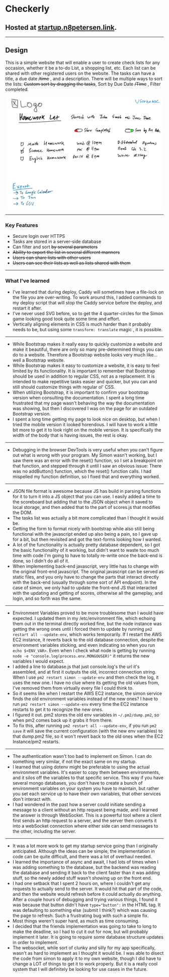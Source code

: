 # Checkerly

## Hosted at [startup.n8petersen.link](https://startup.n8petersen.link).

--- 

## Design
This is a simple website that will enable a user to create check lists for any occasion, whether it be a to-do List, a shopping list, etc. Each list can be shared with other registered users on the website. The tasks can have a title, a due date ~~/time~~ , and a description. There will be multiple ways to sort the lists: ~~Custom sort by dragging the tasks~~, Sort by Due Date ~~/Time~~ , Filter completed. 


<img src="./screenshot.png" width="800" alt="Mock Design">

---

### Key Features
- Secure login over HTTPS
- Tasks are stored in a server-side database
- Can filter and sort ~~by several parameters~~
- ~~Ability to export the list in several different manners~~
- ~~Users can share lists with other users~~
- ~~Users can see their lists as well as lists shared with them~~

---

### What I've learned
- I've learned that during deploy, Caddy will sometimes have a file-lock on the file you are over-writing. To work around this, I added commands to my deploy script that will stop the Caddy service before the deploy, and restart it after.
- I've never used SVG before, so to get the 4 quarter-circles for the Simon game looking good took quite some time and effort.
- Vertically aligning elements in CSS is much harder than it probably needs to be, but using some `transform: translate` magic , it is possible.
---
- While Bootstrap makes it really easy to quickly customize a website and make it beautiful, there are only so many pre-determined things you can do to a website. Therefore a Bootstrap website looks very much like... well a Bootstrap website.
- While Bootstrap makes it easy to customize a website, it is easy to feel limited by its functionality. It is important to remember that Bootstrap should be used in addition to regular CSS, not as a replacement. It is intended to make repetitive tasks easier and quicker, but you can and still should customize things with regular ol' CSS.
- When utilizing Bootstrap, it is important to confirm your bootstrap version when consulting the documentation. I spent a long time frustrated that my page wasn't behaving the way the documentation was showing, but then I discovered I was on the page for an outdated Bootstrap version.
- I spent a long time getting my page to look nice on desktop, but when I tried the mobile version it looked horendous. I will have to work a little bit more to get it to look right on the mobile version. It is specifically the width of the body that is having issues, the rest is okay.
---
- Debugging in the browser DevTools is very useful when you can't figure out what is wrong with your program. My Simon wasn't working, but I saw there was an error with the reset() function, so I set a breakpoint on that function, and stepped through it until I saw an obvious issue: There was no addButton() function, which the reset() function calls. I had mispelled my function definition, so I fixed that and everything worked.
---
- JSON file format is awesome because JS has build in parsing functions for it to turn it into a JS object that you can use. I easily added a time to the scoreboard but adding that to the JSON object when it saved to local storage, and then added that to the part of scores.js that modifies the DOM.
- The tasks list was actually a bit more complicated than I thought it would be.
- Getting the form to format nicely with bootstrap while also still being functional with the javascript ended up also being a pain, so I gave up for a bit, but then revisited and got the text-forms looking how I wanted.
- A lot of the functionality is actually pretty database dependent, so I got the basic functionality of it working, but didn't want to waste too much time with code I'm going to have to totally re-write once the back-end is done, so I didn't do all of it.
- When implementing back-end javascript, very little has to change with the original front-end javascript. The original javascript can be served as static files, and you only have to change the parts that interact directly with the back-end (usually through some sort of API endpoint). In the case of simon, we only had to update the front-end JS that interacted with the updating and getting of scores, otherwise all the gameplay, and login, and so forth was the same. 
---
- Environment Variables proved to be more troublesome than I would have expected. I updated them in my /etc/environment file, which echoing them out in the terminal directly worked fine, but the node instance was getting the wrong ones until I forced them to update by running `pm2 restart all --update-env`, which works temporarily. If I restart the AWS EC2 instance, it reverts back to the old database connection, despite the environment variables sticking, and even indicating so when you run `echo $<ENV_VAR>`. Even when I check what node is getting by running `node -e "console.log(process.env.MONGOUSER)"` it returns the new variables I would expect.
- I added a line to database.js that just console.log's the url it's assembled, and at first it outputs the old, incorrect connection string. When I use `pm2 restart simon --update-env` and then check the log, it uses the new one. I have no clue where its getting the old values from, I've removed them from virtually every file I could think to.
- So it seems like when I restart the AWS EC2 instance, the simon service finds the old environment variables instead of the new ones? I have to run `pm2 restart simon --update-env` every time the EC2 instance restarts to get it to recognize the new ones.
- I figured it out. pm2 stores the old env variables in `~/.pm2/dump.pm2`, so when pm2 comes back up it grabs it from there.
- To fix this, after running `pm2 restart all --update-env`, if you run `pm2 save` it will save the current configuration (with the new env variables) to that dump.pm2 file, so it won't revert back to the old ones when the EC2 Instance/pm2 restarts.
---
- The authentication wasn't too bad to implement on Simon. I can do something very similar, if not the exact same on my startup.
- I learned that using dotenv might be preferable to using the actual environment variables. It's easier to copy them between environments, and it silos off the variables to that specific service. This way if you have several mongo databases, you don't have to create a bunch of environment variables on your system you have to maintain, but rather you set each service up to have their own variables, that other services don't interact with. 
- I had wondered in the past how a server could initiate sending a message to a client without an http request being made, and I learned the answer is through WebSocket. This is a powerful tool where a client first sends an http request to a server, and the server then converts it into a webSocket connection where either side can send messages to the other, including the server.
---
- It was a lot more work to get my startup service going than I originally anticipated. Although the ideas can be simple, the implementation in code can be quite difficult, and there was a lot of overhaul needed.
- I learned the importance of async and await, I had lots of times when I was adding something to the database, but the backend was reading the database and sending it back to the client faster than it was adding stuff, so the newly added stuff wasn't showing up on the front end. 
- I had one setback that I spent 2 hours on, where I couldn't get any requests to actually send to the server. It would hit that part of the code, and then the website would refresh before it could actually do anything. After a couple hours of debugging and trying various things, I found it was because that button didn't have `type="button":` in the HTML tag. It was defaulting to something else (submit I think?) which was causing the page to refresh. Such a frustrating bug with such a simple fix.
- Most things weren't super hard, as much as time consuming.
- I decided that the friends implementation was going to take to long to make the deadline, so I had to cut it out for now, but will probably implement it later. It is going to require some database structure updates in order to implement.
- The websocket, while sort of clunky and silly for my app specifically, wasn't as hard to implement as I thought it would be. I was able to disect the code from simon to apply it to my own website, though I did have to change a LOT of things to get it to work properly. But it is a really cool system that I will definitely be looking for use cases in the future.
